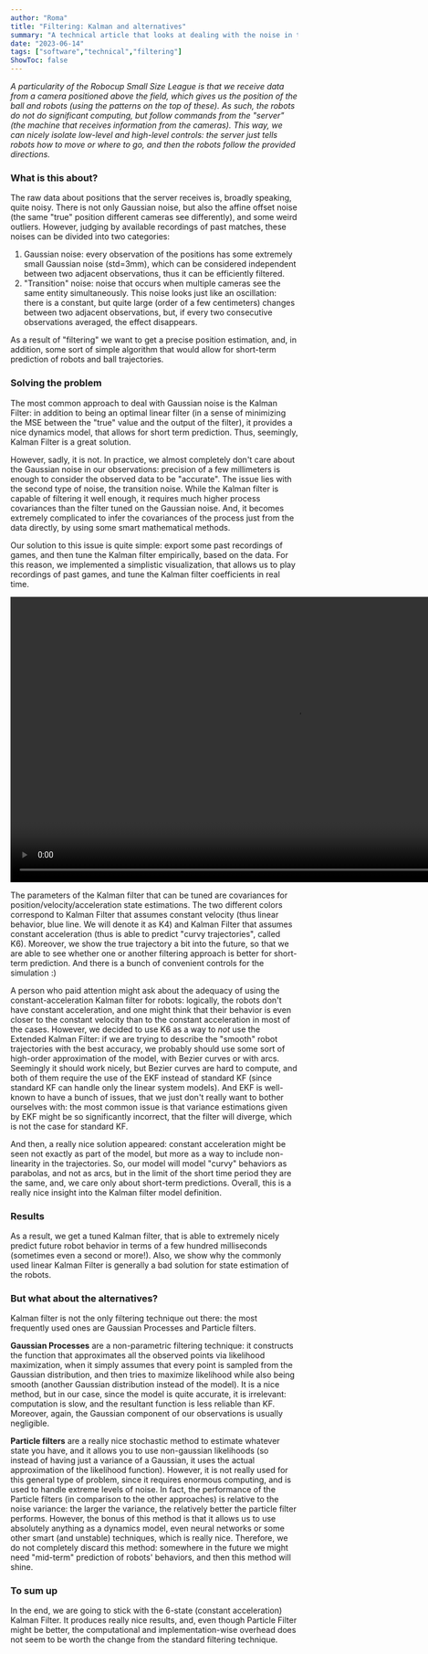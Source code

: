 ```yaml
---
author: "Roma"
title: "Filtering: Kalman and alternatives"
summary: "A technical article that looks at dealing with the noise in the data that we get from the cameras"
date: "2023-06-14"
tags: ["software","technical","filtering"]
ShowToc: false
---
```


*A particularity of the Robocup Small Size League is that we receive data from a camera positioned above the field, which gives us the position of the ball and robots (using the patterns on the top of these). As such, the robots do not do significant computing, but follow commands from the "server" (the machine that receives information from the cameras). This way, we can nicely isolate low-level and high-level controls: the server just tells robots how to move or where to go, and then the robots follow the provided directions.*


### What is this about?

The raw data about positions that the server receives is, broadly speaking, quite noisy. There is not only Gaussian noise, but also the affine offset noise (the same "true" position different cameras see differently), and some weird outliers. However, judging by available recordings of past matches, these noises can be divided into two categories:

1. Gaussian noise: every observation of the positions has some extremely small Gaussian noise (std=3mm), which can be considered independent between two adjacent observations, thus it can be efficiently filtered.
2. "Transition" noise: noise that occurs when multiple cameras see the same entity simultaneously. This noise looks just like an oscillation: there is a constant, but quite large (order of a few centimeters) changes between two adjacent observations, but, if every two consecutive observations averaged, the effect disappears.

As a result of "filtering" we want to get a precise position estimation, and, in addition, some sort of simple algorithm that would allow for short-term prediction of robots and ball trajectories.


### Solving the problem

The most common approach to deal with Gaussian noise is the Kalman Filter: in addition to being an optimal linear filter (in a sense of minimizing the MSE between the "true" value and the output of the filter), it provides a nice dynamics model, that allows for short term prediction. Thus, seemingly, Kalman Filter is a great solution.

However, sadly, it is not. In practice, we almost completely don't care about the Gaussian noise in our observations: precision of a few millimeters is enough to consider the observed data to be "accurate". The issue lies with the second type of noise, the transition noise. While the Kalman filter is capable of filtering it well enough, it requires much higher process covariances than the filter tuned on the Gaussian noise. And, it becomes extremely complicated to infer the covariances of the process just from the data directly, by using some smart mathematical methods. 

Our solution to this issue is quite simple: export some past recordings of games, and then tune the Kalman filter empirically, based on the data. For this reason, we implemented a simplistic visualization, that allows us to play recordings of past games, and tune the Kalman filter coefficients in real time.

<video src="/videos/software_kalman.mp4" controls="true" autoplay="true" loop="true" muted="true" height="500px"></video>

The parameters of the Kalman filter that can be tuned are covariances for position/velocity/acceleration state estimations. The two different colors correspond to Kalman Filter that assumes constant velocity (thus linear behavior, blue line. We will denote it as K4) and Kalman Filter that assumes constant acceleration (thus is able to predict "curvy trajectories", called K6). Moreover, we show the true trajectory a bit into the future, so that we are able to see whether one or another filtering approach is better for short-term prediction. And there is a bunch of convenient controls for the simulation :)

A person who paid attention might ask about the adequacy of using the constant-acceleration Kalman filter for robots: logically, the robots don't have constant acceleration, and one might think that their behavior is even closer to the constant velocity than to the constant acceleration in most of the cases. However, we decided to use K6 as a way to *not* use the Extended Kalman Filter: if we are trying to describe the "smooth" robot trajectories with the best accuracy, we probably should use some sort of high-order approximation of the model, with Bezier curves or with arcs. Seemingly it should work nicely, but Bezier curves are hard to compute, and both of them require the use of the EKF instead of standard KF (since standard KF can handle only the linear system models). And EKF is well-known to have a bunch of issues, that we just don't really want to bother ourselves with: the most common issue is that variance estimations given by EKF might be so significantly incorrect, that the filter will diverge, which is not the case for standard KF. 

And then, a really nice solution appeared: constant acceleration might be seen not exactly as part of the model, but more as a way to include non-linearity in the trajectories. So, our model will model "curvy" behaviors as parabolas, and not as arcs, but in the limit of the short time period they are the same, and, we care only about short-term predictions. Overall, this is a really nice insight into the Kalman filter model definition. 


### Results

As a result, we get a tuned Kalman filter, that is able to extremely nicely predict future robot behavior in terms of a few hundred milliseconds (sometimes even a second or more!). Also, we show why the commonly used linear Kalman Filter is generally a bad solution for state estimation of the robots.


### But what about the alternatives?

Kalman filter is not the only filtering technique out there: the most frequently used ones are Gaussian Processes and Particle filters.

**Gaussian Processes** are a non-parametric filtering technique: it constructs the function that approximates all the observed points via likelihood maximization, when it simply assumes that every point is sampled from the Gaussian distribution, and then tries to maximize likelihood while also being smooth (another Gaussian distribution instead of the model). It is a nice method, but in our case, since the model is quite accurate, it is irrelevant: computation is slow, and the resultant function is less reliable than KF. Moreover, again, the Gaussian component of our observations is usually negligible.

**Particle filters** are a really nice stochastic method to estimate whatever state you have, and it allows you to use non-gaussian likelihoods (so instead of having just a variance of a Gaussian, it uses the actual approximation of the likelihood function). However, it is not really used for this general type of problem, since it requires enormous computing, and is used to handle extreme levels of noise. In fact, the performance of the Particle filters (in comparison to the other approaches) is relative to the noise variance: the larger the variance, the relatively better the particle filter performs. However, the bonus of this method is that it allows us to use absolutely anything as a dynamics model, even neural networks or some other smart (and unstable) techniques, which is really nice. Therefore, we do not completely discard this method: somewhere in the future we might need "mid-term" prediction of robots' behaviors, and then this method will shine.


### To sum up

In the end, we are going to stick with the 6-state (constant acceleration) Kalman Filter. It produces really nice results, and, even though Particle Filter might be better, the computational and implementation-wise overhead does not seem to be worth the change from the standard filtering technique. 
